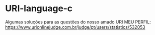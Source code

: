 # URI-language-c
Algumas soluções para as questões do nosso amado URI
MEU PERFIL:
https://www.urionlinejudge.com.br/judge/pt/users/statistics/532053
